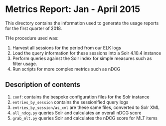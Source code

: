 # Metrics Report: Jan - April 2015

This directory contains the information used to generate the usage reports for the first quarter of 2018.

THe procedure used was:

1.  Harvest all sessions for the period from our ELK logs
2.  Load the query information for these sessions into a Solr 4.10.4 instance
3.  Perform queries against the Solr index for simple measures such as filter usage.
4.  Run scripts for more complex metrics such as nDCG

## Description of contents

1.  `conf`: contains the bespoke configuration files for the Solr instance
2.  `entries_by_session` contains the sessionified query logs
3.  `entries_by_session/as_xml` are these same files, converted to Solr XML
4.  `all_ndcg.py` queries Solr and calculates an overall nDCG score
5.  `grab_mlt.py` queries Solr and calculates the nDCG score for MLT items
